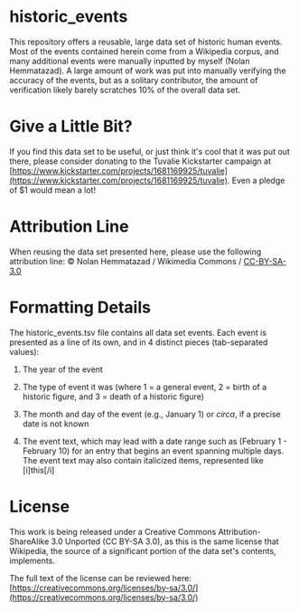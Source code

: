# historic_events
This repository offers a reusable, large data set of historic human events. Most of the events contained herein come from a Wikipedia corpus, and many additional events were manually inputted by myself (Nolan Hemmatazad). A large amount of work was put into manually verifying the accuracy of the events, but as a solitary contributor, the amount of verification likely barely scratches 10% of the overall data set.

# Give a Little Bit?
If you find this data set to be useful, or just think it's cool that it was put out there, please consider donating to the Tuvalie Kickstarter campaign at [https://www.kickstarter.com/projects/1681169925/tuvalie](https://www.kickstarter.com/projects/1681169925/tuvalie). Even a pledge of $1 would mean a lot!

# Attribution Line
When reusing the data set presented here, please use the following attribution line:
© Nolan Hemmatazad / Wikimedia Commons / [CC-BY-SA-3.0](http://creativecommons.org/licenses/by-sa/3.0/)

# Formatting Details
The historic_events.tsv file contains all data set events. Each event is presented as a line of its own, and in 4 distinct pieces (tab-separated values):

1.  The year of the event

2.  The type of event it was (where 1 = a general event, 2 = birth of a historic figure, and 3 = death of a historic figure)

3.  The month and day of the event (e.g., January 1) or _circa_, if a precise date is not known

4.  The event text, which may lead with a date range such as (February 1 - February 10) for an entry that begins an event spanning multiple days. The event text may also contain italicized items, represented like [i]this[/i]

# License
This work is being released under a Creative Commons Attribution-ShareAlike 3.0 Unported (CC BY-SA 3.0), as this is the same license that Wikipedia, the source of a significant portion of the data set's contents, implements.

The full text of the license can be reviewed here: [https://creativecommons.org/licenses/by-sa/3.0/](https://creativecommons.org/licenses/by-sa/3.0/)
